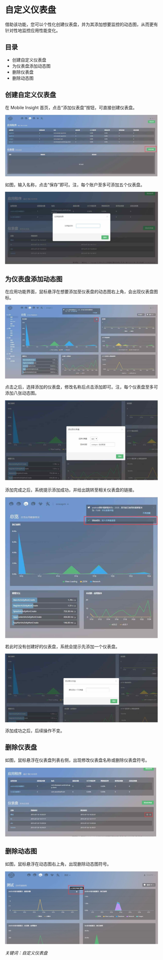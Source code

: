 # 自定义仪表盘

借助该功能，您可以个性化创建仪表盘，并为其添加想要监控的动态图，从而更有针对性地监控应用性能变化。

## 目录
* 创建自定义仪表盘
* 为仪表盘添加动态图
* 删除仪表盘
* 删除动态图

## 创建自定义仪表盘
在 Mobile Insight 首页，点击“添加仪表盘”按钮，可直接创建仪表盘。

![](1N.jpeg)

如图，输入名称，点击“保存”即可。注，每个账户至多可添加五个仪表盘。

![](2N.jpeg)


## 为仪表盘添加动态图
在应用功能界面，鼠标悬浮在想要添加至仪表盘的动态图右上角，会出现仪表盘图标。

![](3N.jpeg)

点击之后，选择添加的仪表盘，修改名称后点击添加即可。注，每个仪表盘至多可添加八张动态图。

![](4N.jpeg)

添加完成之后，系统提示添加成功，并给出跳转至相关仪表盘的链接。

![](5N.jpeg)

若此时没有创建好的仪表盘，系统会提示先添加一个仪表盘。

![](6N.jpeg)

添加成功之后，后续操作不变。


## 删除仪表盘

如图，鼠标悬浮在仪表盘列表右侧，出现修改仪表盘名称或删除仪表盘符号。

![](7N.jpeg)


## 删除动态图

如图，鼠标悬浮在动态图右上角，出现删除动态图符号。

![](8N.jpeg)


*关键词：自定义仪表盘*


